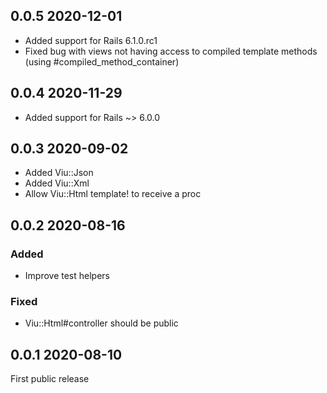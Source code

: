 ## 0.0.5 2020-12-01

- Added support for Rails 6.1.0.rc1
- Fixed bug with views not having access to compiled template methods (using #compiled_method_container)

## 0.0.4 2020-11-29

- Added support for Rails ~> 6.0.0

## 0.0.3 2020-09-02

- Added Viu::Json
- Added Viu::Xml
- Allow Viu::Html template! to receive a proc

## 0.0.2 2020-08-16

### Added

- Improve test helpers

### Fixed

- Viu::Html#controller should be public

## 0.0.1 2020-08-10

First public release
